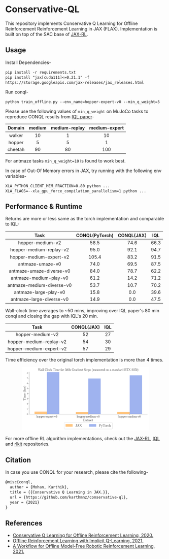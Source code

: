 
# Conservative-QL

This repository implements Conservative Q Learning for Offline Reinforcement Reinforcement Learning in JAX (FLAX). Implementation is built on top of the SAC base of [JAX-RL](https://github.com/ikostrikov/jaxrl).

## Usage

Install Dependencies-
```
pip install -r requirements.txt
pip install "jax[cuda111]<=0.21.1" -f https://storage.googleapis.com/jax-releases/jax_releases.html
```

Run conql-
```
python train_offline.py --env_name=hopper-expert-v0 --min_q_weight=5
```
Please use the following values of `min_q_weight` on MuJoCo tasks to reproduce CONQL results from [IQL paper](https://arxiv.org/pdf/2110.06169.pdf)-

|Domain|medium|medium-replay|medium-expert|
|:----:|:----:|:-----------:|:-----------:|
|walker|10|1|10|
|hopper|5|5|1|
|cheetah|90|80|100|

For antmaze tasks `min_q_weight=10` is found to work best.

In case of Out-Of Memory errors in JAX, try running with the following env variables-
```
XLA_PYTHON_CLIENT_MEM_FRACTION=0.80 python ...
XLA_FLAGS=--xla_gpu_force_compilation_parallelism=1 python ...
```

## Performance & Runtime

Returns are more or less same as the torch implementation and comparable to IQL-

|Task|CONQL(PyTorch)|CONQL(JAX)|IQL|
|:--:|:----------:|:------:|:-:|
|hopper-medium-v2|58.5|74.6|66.3|
|hopper-medium-replay-v2|95.0|92.1|94.7|
|hopper-medium-expert-v2|105.4|83.2|91.5|
|antmaze-umaze-v0|74.0|69.5|87.5|
|antmaze-umaze-diverse-v0|84.0|78.7|62.2|
|antmaze-medium-play-v0|61.2|14.2|71.2|
|antmaze-medium-diverse-v0|53.7|10.7|70.2|
|antmaze-large-play-v0|15.8|0.0|39.6|
|antmaze-large-diverse-v0|14.9|0.0|47.5|

Wall-clock time averages to ~50 mins, improving over IQL paper's 80 min conql and closing the gap with IQL's 20 min.

|Task|CONQL(JAX)|IQL|
|:--:|:------:|:-:|
|hopper-medium-v2|52|27|
|hopper-medium-replay-v2|54|30|
|hopper-medium-expert-v2|57|29|

Time efficiency over the original torch implementation is more than 4 times.

<div style="text-align:center"><img src="time.png" height="200px" width="400px" /></div>

For more offline RL algorithm implementations, check out the [JAX-RL](https://github.com/ikostrikov/jaxrl), [IQL](https://github.com/ikostrikov/implicit_q_learning) and [rlkit](https://github.com/rail-berkeley/rlkit) repositories.

## Citation

In case you use CONQL for your research, please cite the following-

```
@misc{conql,
  author = {Mohan, Karthik},
  title = {{Conservative Q Learning in JAX.}},
  url = {https://github.com/karthmnz/conservative-ql},
  year = {2021}
}
```

## References

* [Conservative Q Learning for Offline Reinforcement Learning, 2020.](https://arxiv.org/pdf/2006.04779.pdf)
* [Offline Reinforcement Learning with Implicit Q-Learning, 2021.](https://arxiv.org/pdf/2110.06169.pdf)
* [A Workflow for Offline Model-Free Robotic Reinforcement Learning, 2021.](https://arxiv.org/pdf/2109.10813.pdf)

